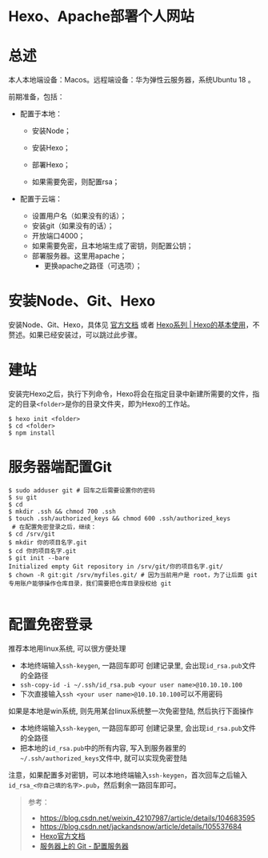 Hexo、Apache部署个人网站
======



# 总述



本人本地端设备：Macos。远程端设备：华为弹性云服务器，系统Ubuntu 18 。



前期准备，包括：

- 配置于本地：

  - 安装Node；

  - 安装Hexo；
  - 部署Hexo；
  - 如果需要免密，则配置rsa；

- 配置于云端：

  - 设置用户名（如果没有的话）；
  - 安装git（如果没有的话）；
  - 开放端口4000；
  - 如果需要免密，且本地端生成了密钥，则配置公钥；
  - 部署服务器。这里用apache；
    - 更换apache之路径（可选项）；



# 安装Node、Git、Hexo

安装Node、Git、Hexo，具体见 [官方文档](https://hexo.io/zh-cn/docs/) 或者 [Hexo系列 | Hexo的基本使用](https://zhuanlan.zhihu.com/p/85037427)，不赘述。如果已经安装过，可以跳过此步骤。



# 建站



安装完Hexo之后，执行下列命令，Hexo将会在指定目录中新建所需要的文件，指定的目录`<folder>`是你的目录文件夹，即为Hexo的工作站。

```shell
$ hexo init <folder>
$ cd <folder>
$ npm install
```



# 服务器端配置Git

```shell
$ sudo adduser git # 回车之后需要设置你的密码
$ su git
$ cd
$ mkdir .ssh && chmod 700 .ssh
$ touch .ssh/authorized_keys && chmod 600 .ssh/authorized_keys
 # 在配置免密登录之后，继续：
$ cd /srv/git
$ mkdir 你的项目名字.git
$ cd 你的项目名字.git
$ git init --bare
Initialized empty Git repository in /srv/git/你的项目名字.git/
$ chown -R git:git /srv/myfiles.git/ # 因为当前用户是 root，为了让后面 git 专用账户能够操作仓库目录，我们需要把仓库目录授权给 git


```



# 配置免密登录

推荐本地用linux系统, 可以很方便处理

- 本地终端输入`ssh-keygen`, 一路回车即可
  创建记录里, 会出现`id_rsa.pub`文件的全路径
- `ssh-copy-id -i ~/.ssh/id_rsa.pub <your user name>@10.10.10.100`
- 下次直接输入`ssh <your user name>@10.10.10.100`可以不用密码

如果是本地是win系统, 则先用某台linux系统整一次免密登陆, 然后执行下面操作

- 本地终端输入`ssh-keygen`, 一路回车即可
  创建记录里, 会出现`id_rsa.pub`文件的全路径
- 把本地的`id_rsa.pub`中的所有内容, 写入到服务器里的`~/.ssh/authorized_keys`文件中, 就可以实现免密登陆



注意，如果配置多对密钥，可以本地终端输入`ssh-keygen`，首次回车之后输入`id_rsa_<你自己填的名字>.pub`，然后剩余一路回车即可。







> 参考：
>
> - https://blog.csdn.net/weixin_42107987/article/details/104683595
> - https://blog.csdn.net/jackandsnow/article/details/105537684
> - [Hexo官方文档](https://hexo.io/zh-cn/docs/)
> - [服务器上的 Git - 配置服务器](https://www.git-scm.com/book/zh/v2/服务器上的-Git-配置服务器)
